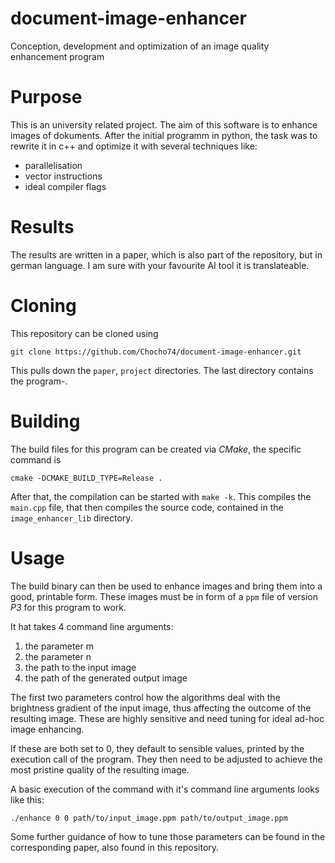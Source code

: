 # document-image-enhancer
Conception, development and optimization of an image quality enhancement program

# Purpose
This is an university related project. The aim of this software is to enhance images of dokuments.
After the initial programm in python, the task was to rewrite it in c++ and optimize it with several techniques like:
- parallelisation
- vector instructions
- ideal compiler flags

# Results
The results are written in a paper, which is also part of the repository, but in german language.
I am sure with your favourite AI tool it is translateable.

# Cloning

This repository can be cloned using

    git clone https://github.com/Chocho74/document-image-enhancer.git

This pulls down the `paper`, `project` directories. The last directory
contains the program-.
# Building

The build files for this program can be created via *CMake*, the specific command is

    cmake -DCMAKE_BUILD_TYPE=Release .
    
After that, the compilation can be started with `make -k`.
This compiles the `main.cpp` file, that then compiles the source code, contained
in the `image_enhancer_lib` directory. 

# Usage

The build binary can then be used to enhance images and bring them into a good, printable form.
These images must be in form of a `ppm` file of version *P3* for this program to work.

It hat takes 4 command line arguments:
1. the parameter m
2. the parameter n
3. the path to the input image
4. the path of the generated output image

The first two parameters control how the algorithms deal with the brightness gradient 
of the input image, thus affecting the outcome of the resulting image.
These are highly sensitive and need tuning for ideal ad-hoc image enhancing.

If these are both set to 0, they default to sensible values, printed by the execution call of
the program. They then need to be adjusted to achieve the most pristine quality of the resulting
image.

A basic execution of the command with it's command line arguments looks like this:

    ./enhance 0 0 path/to/input_image.ppm path/to/output_image.ppm

Some further guidance of how to tune those parameters can be found in the corresponding paper,
also found in this repository.
